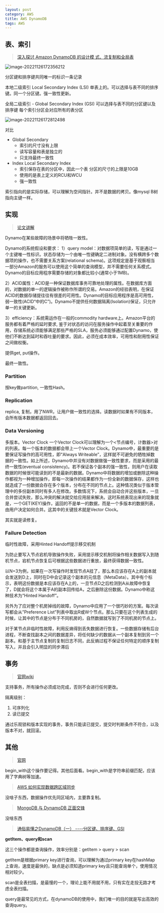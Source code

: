 ```yaml
---
layout: post
category: AWS
title: AWS DynamoDB
tags: AWS
---
```


## 表、索引

> [深入探讨 Amazon DynamoDB 的设计模 式、流复制和全局表](https://sides-share.s3.cn-north-1.amazonaws.com.cn/AWS+Webinar+2019/PDF/Amazon+DynamoDB+webinar.pdf)

![image-20221126172356212](https://cdn.jsdelivr.net/gh/mafulong/mdPic@vv6/v6/202211261723281.png)

分区键和排序键共同唯一的标识一条记录

本地二级索引 Local Secondary Index (LSI) 单表上的。可以选择与表不同的排序键。同一个分区键。强一致性更新。


全局二级索引 - Global Secondary Index (GSI)  可以选择与表不同的分区键以及排序键 每个索引分区会对应所有的表分区



![image-20221126172812498](https://cdn.jsdelivr.net/gh/mafulong/mdPic@vv6/v6/202211261728526.png)



对比

- Global Secondary 
  - 索引的尺寸没有上限 
  - 读写容量和表是独立的 
  - 只支持最终一致性
- Index Local Secondary Index 
  - 索引保存在表的分区中，因此一个表 分区的尺寸的上限是10GB 
  - 使用的是表上定义的RCU和WCU 
  - 强一致性

索引指向的是实际存储，可以理解为空间指针。并不是数据的拷贝。像mysql B树指向主键一样。

## 实现

> [论文讲解](http://systemdesigns.blogspot.com/2016/01/dynamodb.html)

Dynamo在某些故障的场景中将牺牲一致性。

Dynamo的系统假设和要求：
1）query model：对数据项简单的读，写是通过一个主键唯一性标识。状态存储为一个由唯一性键确定二进制对象。没有横跨多个数据项的操作，也不需要关系方案(relational schema)。这项规定是基于观察相当一部分Amazon的服务可以使用这个简单的查询模型，并不需要任何关系模式。Dynamo的目标应用程序需要存储的对象都比较小(通常小于1MB)。

2）ACID属性：ACID是一种保证数据库事务可靠地处理的属性。在数据库方面的，对数据的单一的逻辑操作被称作所谓的交易。Amazon的经验表明，在保证ACID的数据存储提往往有很差的可用性。Dynamo的目标应用程序是高可用性，弱一致性(ACID“中的C”)。Dynamo不提供任何数据隔离(Isolation)保证，只允许单一的关键更新。

3）efficiency：系统需运作在一般的commodity hardware上。Amazon平台的服务都有着严格的延时要求, 鉴于对状态的访问在服务操作中起着至关重要的作用，存储系统必须能够满足那些严格的SLA，服务必须能够通过配置Dynamo，使他们不断达到延时和吞吐量的要求。因此，必须在成本效率，可用性和耐用性保证之间做权衡。



提供get, put操作。



最终一致性。

### Partition

按key做partition, 一致性Hash。

### Replication

replica, 复制，用了NWR，让用户做一致性的选择。读数据时如果有不同版本，会所有版本数据都返回回去。

### Data Versioning

多版本。Vector Clock 一个Vector Clock可以理解为一个<节点编号，计数器>对的列表。每一个版本的数据都会带上一个Vector Clock。Dynamo中，最重要的是要保证写操作的高可用性，即“Always Writeable”，这样就不可避免的牺牲掉数据的一致性。如上所述，Dynamo中并没有对数据做强一致性要求，而是采用的最终一致性(eventual consistency)。若不保证各个副本的强一致性，则用户在读取数据的时候很可能读到的不是最新的数据。Dynamo中将数据的增加或删除这种操作都视为一种增加操作，即每一次操作的结果都作为一份全新的数据保存，这样也就造成了一份数据会存在多个版本，分布在不同的节点上。这种情况类似于版本管理中的多份副本同时有多人在修改。多数情况下，系统会自动合并这些版本，一旦合并尝试失败，那么冲突的解决就交给应用层来解决。这时系统表现出来的现象就是，一个GET(KEY)操作，返回的不是单一的数据，而是一个多版本的数据列表，由用户决定如何合并。这其中的关键技术就是Vector Clock。



其实就是读修复。

### Failure Detection

临时性故障，采用Hinted Handoff提示移交机制

为防止要写入节点宕机导致操作失败，采用提示移交机制将操作相关数据写入到随机节点，宕机节点恢复后可根据这些数据进行重放，最终获得数据一致性。



 以N=3为例，如果在一次写操作时发现节点A挂了，那么本应该存在A上的副本就会发送到D上，同时在D中会记录这个副本的元信息（MetaData）。其中有个标示，表明这份数据是本应该存在A上的，一旦节点D之后检测到A从故障中恢复了，D就会将这个本属于A的副本回传给A，之后删除这份数据。Dynamo中称这种技术为“Hinted Handoff”。



另外为了应对整个机房掉线的故障，Dynamo中应用了一个很巧妙的方案。每次读写都会从”Preference List”列表中取出R或W个节点。那么只要在这个列表生成的时候，让其中的节点是分布于不同机房的，自然数据就写到了不同机房的节点上。



对于某节点非临时性故障，利用反熵得到丢失数据进行恢复。一些数据存储有后台进程，不断查找副本之间的数据差异，将任何缺少的数据从一个副本复制到另一个副本。和基于主节点复制的复制日志不同，此反熵过程不保证任何特定的顺序复制写入，并且会引入明显的同步滞后



## 事务

> [官网wiki](https://docs.aws.amazon.com/zh_cn/amazondynamodb/latest/developerguide/transactions.html)

支持事务，所有操作必须成功完成，否则不会进行任何更改。

隔离级别：

1. 可序列化
2. 读已提交





通过乐观锁和版本实现的事务，事务只能读已提交，提交时判断条件不符合，以及版本不对，就回滚。



## 其他



> [官网](https://docs.aws.amazon.com/amazondynamodb/latest/developerguide/Programming.LowLevelAPI.html#Programming.LowLevelAPI.DataTypeDescriptors)

begin_with这个操作要记得。其他后面看。begin_with是字符串前缀匹配，应该用了字典树等加速。



> [AWS 如何实现数据跨区域同步](https://techsummit.ctrip.com/pdf/songye.pdf) 

没啥子东西，数据操作优先同区域内，主要靠复制。



> [MongoDB 与 DynamoDB 正面交锋](https://www.modb.pro/db/432414)

没啥东西



> [通俗易懂之DynamoDB（一） ----分区键、排序键、GSI](https://zhuanlan.zhihu.com/p/101965292)

**getItem、query和scan**

这三个操作都是查询操作，效率分别是：getItem > query > scan

getItem是根据primary key进行查询，可以理解为通过primary key在hashMap上查询，速度是最快的，缺点是必须知道primary key且只能查询单个，使用情况相对较少。

scan是全表扫描，是最慢的一个，理论上能不用就不用，只有实在走投无路才考虑全表扫描。

query是最常见的方式，在dynamoDB的使用中，我们唯一的目的就是写出高效的查询query。
